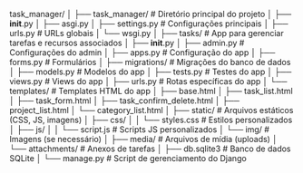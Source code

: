 task_manager/
│
├── task_manager/             # Diretório principal do projeto
│   ├── __init__.py
│   ├── asgi.py
│   ├── settings.py           # Configurações principais
│   ├── urls.py               # URLs globais
│   └── wsgi.py
│
├── tasks/                    # App para gerenciar tarefas e recursos associados
│   ├── __init__.py
│   ├── admin.py              # Configurações do admin
│   ├── apps.py               # Configuração do app
│   ├── forms.py              # Formulários
│   ├── migrations/           # Migrações do banco de dados
│   ├── models.py             # Modelos do app
│   ├── tests.py              # Testes do app
│   ├── views.py              # Views do app
│   ├── urls.py               # Rotas específicas do app
│   └── templates/            # Templates HTML do app
│       ├── base.html
│       ├── task_list.html
│       ├── task_form.html
│       ├── task_confirm_delete.html
│       ├── project_list.html
│       └── category_list.html
│
├── static/                   # Arquivos estáticos (CSS, JS, imagens)
│   ├── css/
│   │   └── styles.css        # Estilos personalizados
│   ├── js/
│   │   └── script.js         # Scripts JS personalizados
│   └── img/                  # Imagens (se necessário)
│
├── media/                    # Arquivos de mídia (uploads)
│   └── attachments/          # Anexos de tarefas
│
├── db.sqlite3                # Banco de dados SQLite
│
└── manage.py                 # Script de gerenciamento do Django
